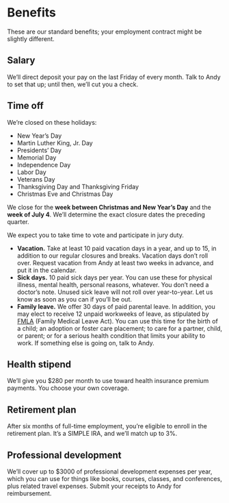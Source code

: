 # Benefits

These are our standard benefits; your employment contract might be slightly different.

## Salary

We’ll direct deposit your pay on the last Friday of every month. Talk to Andy to set that up; until then, we’ll cut you a check.

## Time off

We’re closed on these holidays:

- New Year’s Day
- Martin Luther King, Jr. Day
- Presidents’ Day
- Memorial Day
- Independence Day
- Labor Day
- Veterans Day
- Thanksgiving Day and Thanksgiving Friday
- Christmas Eve and Christmas Day

We close for the **week between Christmas and New Year’s Day** and the **week of July 4**. We’ll determine the exact closure dates the preceding quarter. 

We expect you to take time to vote and participate in jury duty. 

- **Vacation.** Take at least 10 paid vacation days in a year, and up to 15, in addition to our regular closures and breaks. Vacation days don’t roll over. Request vacation from Andy at least two weeks in advance, and put it in the calendar.
- **Sick days.** 10 paid sick days per year. You can use these for physical illness, mental health, personal reasons, whatever. You don’t need a doctor’s note. Unused sick leave will not roll over year-to-year. Let us know as soon as you can if you’ll be out.
- **Family leave.** We offer 30 days of paid parental leave. In addition, you may elect to receive 12 unpaid workweeks of leave, as stipulated by [FMLA](https://www.dol.gov/whd/fmla/) (Family Medical Leave Act). You can use this time for the birth of a child; an adoption or foster care placement; to care for a partner, child, or parent; or for a serious health condition that limits your ability to work. If something else is going on, talk to Andy.

## Health stipend

We’ll give you $280 per month to use toward health insurance premium payments. You choose your own coverage. 

## Retirement plan
After six months of full-time employment, you’re eligible to enroll in the retirement plan. It’s a SIMPLE IRA, and we’ll match up to 3%.

## Professional development

We’ll cover up to $3000 of professional development expenses per year, which you can use for things like books, courses, classes, and conferences, plus related travel expenses. Submit your receipts to Andy for reimbursement.